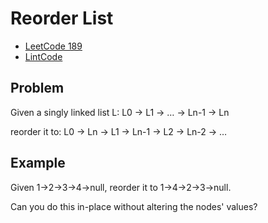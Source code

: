 Reorder List
====

* [LeetCode 189](https://leetcode.com/problems/rotate-array/)
* [LintCode](http://www.lintcode.com/en/problem/reorder-list/)

Problem
----

Given a singly linked list L: L0 → L1 → … → Ln-1 → Ln

reorder it to: L0 → Ln → L1 → Ln-1 → L2 → Ln-2 → …

Example
----

Given 1->2->3->4->null, reorder it to 1->4->2->3->null.

Can you do this in-place without altering the nodes' values?

